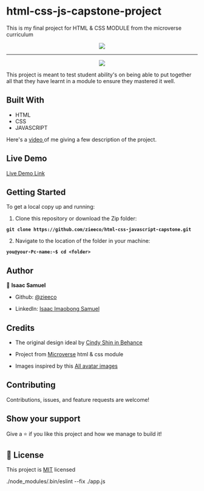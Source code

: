 # html-css-js-capstone-project

This is my final project for HTML & CSS MODULE from the microverse curriculum

<p align="center">
  <img src="./images/screenshot/mobile.png"/>
</p>

<hr>

<p align="center">
  <img src="./images/screenshot/desktop.png"/>
</p>


This project is meant to test student ability's on being able to put together all that they have learnt in a module to ensure they mastered it well.

## Built With

- HTML
- CSS
- JAVASCRIPT


Here's a [video ](https://www.loom.com/share/a8e3d9716fa44728be4a7f19a5444ab9) of me giving a few description of the project.

## Live Demo

[Live Demo Link](https://zieeco.github.io/html-css-js-capstone/)


## Getting Started

To get a local copy up and running:

1. Clone this repository or download the Zip folder:

**``git clone https://github.com/zieeco/html-css-javascript-capstone.git``**

2. Navigate to the location of the folder in your machine:

**``you@your-Pc-name:~$ cd <folder>``**

## Author

👤 **Isaac Samuel**

- Github: [@zieeco](https://github.com/zieeco)

- LinkedIn: [Isaac Imaobong Samuel](https://www.linkedin.com/in/isaac-imaobong-samuel-a4849b1b8/)

## Credits

- The original design ideal by [Cindy Shin in Behance](https://www.behance.net/adagio07)

- Project from [Microverse](https://bit.ly/MicroverseTN) html & css module
- Images inspired by this [All avatar images](https://pravatar.cc/images)


## Contributing

Contributions, issues, and feature requests are welcome!

## Show your support

Give a ⭐️ if you like this project and how we manage to build it!

## 📝 License

This project is [MIT](./MIT.md) licensed

./node_modules/.bin/eslint --fix ./app.js